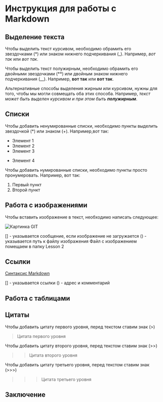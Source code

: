 # Инструкция для работы с Markdown

## Выделение текста

Чтобы выделить текст курсивом, необходимо обрамить его звездочками (*)  или знаком нижнего подчеркивания (_). Например, *вот так* или _вот так_.

Чтобы выделить текст полужирным, необходимо обрамить его двойными звездочками (**) или двойным знаком нижнего подчеркивания (__). Например, **вот так** или __вот так__.

Альтернативные способы выделения жирным или курсивом, нужны для того, чтобы мы могли совмещать оба этих способа. Например, _текст может быть выделен курсивом и при этом быть **полужирным**_.

## Списки

Чтобы добавить ненумированные списки, необходимо пункты выделить звездочкой (*) или знаком (+).
Например,вот так:
* Элемент 1
* Элемент 2
* Элемент 3
+ Элемент 4

Чтобы добавить нумированные списки, необходимо пункты просто пронумеровать.
Например, вот так:
1. Первый пункт
2. Второй пункт

## Работа с изображениями

Чтобы вставить изображение в текст, необходимо написать следующее:

![Картинка GIT](GitPost.png)

[] - указывается сообщение, если изображение не загружается
() - указывается путь к файлу изображения
Файл с изображением помещаем в папку Lesson 2

## Ссылки

[Синтаксис Markdown](https://gist.github.com/Jekins/2bf2d0638163f1294637#file-markdown-docs-md/ "Ознокомление с языком разметки Markdown")

[] - указывается ссылки
() - адрес и комментарий

## Работа с таблицами

## Цитаты

Чтобы добавить цитату первого уровня, перед текстом ставим знак (>)

> Цитата первого уровня

Чтобы добавить цитату второго уровня, перед текстом ставим знак (>>)

>> Цитата второго уровня

Чтобы добавить цитату третьего уровня, перед текстом ставим знак (>>>)


>>> Цитата третьего уровня


## Заключение